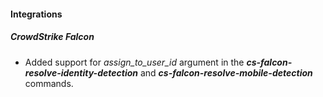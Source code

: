 
#### Integrations

##### CrowdStrike Falcon

- Added support for *assign_to_user_id* argument in the ***cs-falcon-resolve-identity-detection*** and ***cs-falcon-resolve-mobile-detection*** commands.
